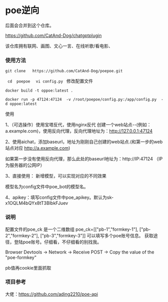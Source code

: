 # poe逆向
后面会合并到这个仓库。

https://github.com/CatAnd-Dog/chatgptplugin

该仓库拥有联网、画图、文心一言、在线听歌/看电影、


### 使用方法

``` 
git clone   https://github.com/CatAnd-Dog/poepoe.git     
```

```  cd  poepoe  ``` ```  vi config.py  ``` 修改配置文件

``` 
docker build -t oppoe:latest .
```
``` 
docker run -p 47124:47124  -v /root/poepoe/config.py:/app/config.py  -d oppoe:latest
```
使用

1、（可选操作）使用宝塔反代，使用nginx反代 创建一个web站点--(例如：a.example.com)，使用反向代理，反向代理地址为：http://127.0.0.1:47124

2、使用aichat，添加baseurl，地址为刚刚自己创建的web站点.(和第一步的web站点对应 http://a.example.com)

如果第一步没有使用反向代理，那么此处的baseurl地址为：http://IP:47124 （IP为服务器的公网IP）

3、直接使用： 新增模型，可以实现对应的不同效果

模型名为config文件中poe_bot的模型名。

4、apikey：填写config文件中poe_apikey。默认为sk-x1OQLM4bQYx8tT3BlbkFJuev

### 说明
配置文件的poe_ck 是一个二维数组
poe_ck=[["pb-1","formkey-1"],
        ["pb-2","formkey-2"],
        ["pb-3","formkey-3"]]
可以填写多个poe账号信息。 获取途径，登陆poe账号。仔细看，不仔细看的别找我。

Browser Devtools -> Network -> Receive POST -> Copy the value of the "poe-formkey"

pb值再cookie里面抓取

### 项目参考
大佬：https://github.com/ading2210/poe-api

